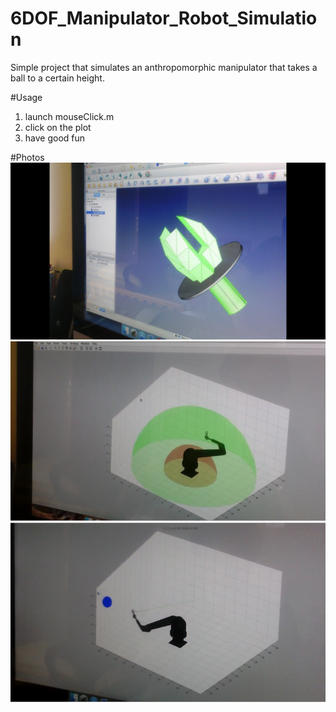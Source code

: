 # 6DOF_Manipulator_Robot_Simulation

Simple project that simulates an anthropomorphic manipulator that takes a ball to a certain height.

#Usage
1. launch mouseClick.m
2. click on the plot
3. have good fun

#Photos
![Alt text](/photos/img0.png?raw=true "Wrist creation with FreeCAD")
[![Alt text for your video](/photos/img1.png?raw=true)](/photos/video0.mp4)
[![Alt text for your video](/photos/img2.png?raw=true)](/photos/video1.mp4)
